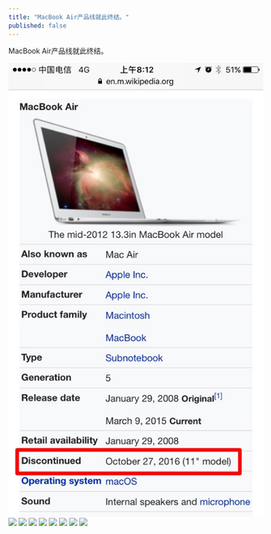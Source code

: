 ```yaml
---
title: "MacBook Air产品线就此终结。"
published: false
---
```

MacBook Air产品线就此终结。

![](./1.jpg)
![](./2.jpg)
![](./3.jpg)
![](./4.jpg)
![](./5.jpg)
![](./6.jpg)
![](./7.jpg)
![](./8.jpg)
![](./9.jpg)
